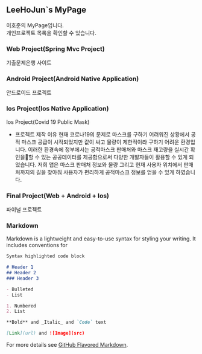 ## LeeHoJun`s MyPage

이호준의 MyPage입니다.    
개인프로젝트 목록을 확인할 수 있습니다.

### Web Project(Spring Mvc Project)
기출문제은행 사이트

### Android Project(Android Native Application)
안드로이드 프로젝트

### Ios Project(Ios Native Application)
Ios Project(Covid 19 Public Mask)

- 프로젝트 제작 이유
현재 코로나19의 문제로 마스크를 구하기 어려워진 상황에서 공적 마스크 공급이 시작되었지만 값이 싸고 물량이 제한적이라 구하기 어려운 환경입니다.
이러한 환경속에 정부에서는 공적마스크 판매처와 마스크 재고량을 실시간 확인을할 수 있는 공공데이터를 제공함으로써 다양한 개발자들이 활용할 수 있게 되었습니다. 
저희 앱은 마스크 판매처 정보와 물량 그리고 현재 사용자 위치에서 판매처까지의 길을 찾아줘 사용자가 편리하게 공적마스크 정보를 얻을 수 있게 하였습니다.


### Final Project(Web + Android + Ios)
파이널 프로젝트

### Markdown

Markdown is a lightweight and easy-to-use syntax for styling your writing. It includes conventions for

```markdown
Syntax highlighted code block

# Header 1
## Header 2
### Header 3

- Bulleted
- List

1. Numbered
2. List

**Bold** and _Italic_ and `Code` text

[Link](url) and ![Image](src)
```

For more details see [GitHub Flavored Markdown](https://guides.github.com/features/mastering-markdown/).
